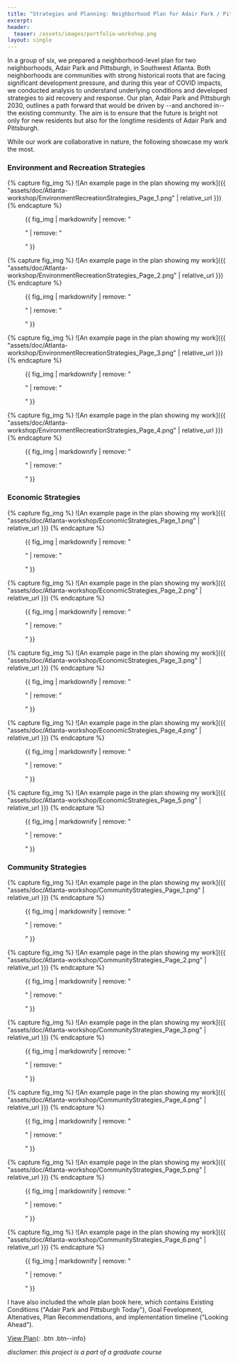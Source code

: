 ```yaml
---
title: "Strategies and Planning: Neighborhood Plan for Adair Park / Pittsburgh, Atlanta"
excerpt: 
header:
  teaser: /assets/images/portfolio-workshop.png
layout: single
---
```


In a group of six, we prepared a neighborhood-level plan for two neighborhoods, Adair Park and Pittsburgh, in Southwest Atlanta. Both neighborhoods are communities with strong historical roots that are facing significant development pressure, and during this year of COVID impacts, we conducted analysis to understand underlying conditions and developed strategies to aid recovery and response. Our plan, Adair Park and Pittsburgh 2030, outlines a path forward that would be driven by --and anchored in-- the existing community. The aim is to ensure that the future is bright not only for new residents but also for the longtime residents of Adair Park and Pittsburgh.

While our work are collaborative in nature, the following showcase my work the most.
### Environment and Recreation Strategies
{% capture fig_img %}
![An example page in the plan showing my work]({{ "assets/doc/Atlanta-workshop/EnvironmentRecreationStrategies_Page_1.png" | relative_url }})
{% endcapture %}
<figure>
  {{ fig_img | markdownify | remove: "<p>" | remove: "</p>" }}
</figure>

{% capture fig_img %}
![An example page in the plan showing my work]({{ "assets/doc/Atlanta-workshop/EnvironmentRecreationStrategies_Page_2.png" | relative_url }})
{% endcapture %}
<figure>
  {{ fig_img | markdownify | remove: "<p>" | remove: "</p>" }}
</figure>

{% capture fig_img %}
![An example page in the plan showing my work]({{ "assets/doc/Atlanta-workshop/EnvironmentRecreationStrategies_Page_3.png" | relative_url }})
{% endcapture %}
<figure>
  {{ fig_img | markdownify | remove: "<p>" | remove: "</p>" }}
</figure>

{% capture fig_img %}
![An example page in the plan showing my work]({{ "assets/doc/Atlanta-workshop/EnvironmentRecreationStrategies_Page_4.png" | relative_url }})
{% endcapture %}
<figure>
  {{ fig_img | markdownify | remove: "<p>" | remove: "</p>" }}
</figure>

### Economic Strategies
{% capture fig_img %}
![An example page in the plan showing my work]({{ "assets/doc/Atlanta-workshop/EconomicStrategies_Page_1.png" | relative_url }})
{% endcapture %}
<figure>
  {{ fig_img | markdownify | remove: "<p>" | remove: "</p>" }}
</figure>

{% capture fig_img %}
![An example page in the plan showing my work]({{ "assets/doc/Atlanta-workshop/EconomicStrategies_Page_2.png" | relative_url }})
{% endcapture %}
<figure>
  {{ fig_img | markdownify | remove: "<p>" | remove: "</p>" }}
</figure>

{% capture fig_img %}
![An example page in the plan showing my work]({{ "assets/doc/Atlanta-workshop/EconomicStrategies_Page_3.png" | relative_url }})
{% endcapture %}
<figure>
  {{ fig_img | markdownify | remove: "<p>" | remove: "</p>" }}
</figure>

{% capture fig_img %}
![An example page in the plan showing my work]({{ "assets/doc/Atlanta-workshop/EconomicStrategies_Page_4.png" | relative_url }})
{% endcapture %}
<figure>
  {{ fig_img | markdownify | remove: "<p>" | remove: "</p>" }}
</figure>

{% capture fig_img %}
![An example page in the plan showing my work]({{ "assets/doc/Atlanta-workshop/EconomicStrategies_Page_5.png" | relative_url }})
{% endcapture %}
<figure>
  {{ fig_img | markdownify | remove: "<p>" | remove: "</p>" }}
</figure>

### Community Strategies
{% capture fig_img %}
![An example page in the plan showing my work]({{ "assets/doc/Atlanta-workshop/CommunityStrategies_Page_1.png" | relative_url }})
{% endcapture %}
<figure>
  {{ fig_img | markdownify | remove: "<p>" | remove: "</p>" }}
</figure>

{% capture fig_img %}
![An example page in the plan showing my work]({{ "assets/doc/Atlanta-workshop/CommunityStrategies_Page_2.png" | relative_url }})
{% endcapture %}
<figure>
  {{ fig_img | markdownify | remove: "<p>" | remove: "</p>" }}
</figure>

{% capture fig_img %}
![An example page in the plan showing my work]({{ "assets/doc/Atlanta-workshop/CommunityStrategies_Page_3.png" | relative_url }})
{% endcapture %}
<figure>
  {{ fig_img | markdownify | remove: "<p>" | remove: "</p>" }}
</figure>

{% capture fig_img %}
![An example page in the plan showing my work]({{ "assets/doc/Atlanta-workshop/CommunityStrategies_Page_4.png" | relative_url }})
{% endcapture %}
<figure>
  {{ fig_img | markdownify | remove: "<p>" | remove: "</p>" }}
</figure>

{% capture fig_img %}
![An example page in the plan showing my work]({{ "assets/doc/Atlanta-workshop/CommunityStrategies_Page_5.png" | relative_url }})
{% endcapture %}
<figure>
  {{ fig_img | markdownify | remove: "<p>" | remove: "</p>" }}
</figure>

{% capture fig_img %}
![An example page in the plan showing my work]({{ "assets/doc/Atlanta-workshop/CommunityStrategies_Page_6.png" | relative_url }})
{% endcapture %}
<figure>
  {{ fig_img | markdownify | remove: "<p>" | remove: "</p>" }}
</figure>


I have also included the whole plan book here, which contains Existing Conditions ("Adair Park and Pittsburgh Today"), Goal Fevelopment, Altenatives, Plan Recommendations, and implementation timeline ("Looking Ahead").

[View Plan](https://github.com/gillianzhaoxz/web/blob/master/assets/doc/workshopAtlanta_planBook.pdf){: .btn .btn--info}

_disclamer: this project is a part of a graduate course_
